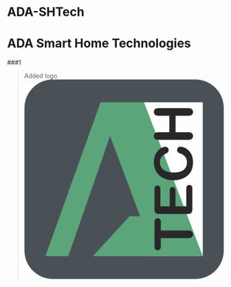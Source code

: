 # ADA-SHTech
ADA Smart Home Technologies
========================
###1
> Added logo
![logo](Images/logo.png "Our logo")​
